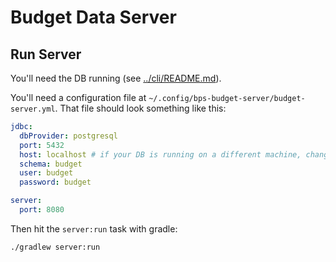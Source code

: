 # Budget Data Server

## Run Server

You'll need the DB running (see [../cli/README.md](../cli/README.md)).

You'll need a configuration file at `~/.config/bps-budget-server/budget-server.yml`.  That file should look something
like this:

```yaml
jdbc:
  dbProvider: postgresql
  port: 5432
  host: localhost # if your DB is running on a different machine, change this to its domain or IP
  schema: budget
  user: budget
  password: budget

server:
  port: 8080
```

Then hit the `server:run` task with gradle:

```shell
./gradlew server:run
```
